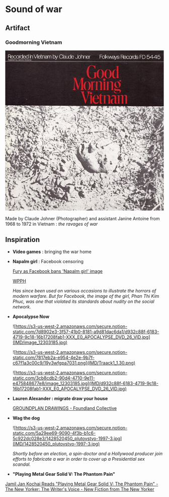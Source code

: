 # Sound of war

## Artifact 

### Goodmorning Vietnam

![IMD/Good_morning_vietnam.jpg](IMD/Good_morning_vietnam.jpg)

Made by Claude Johner (Photographer) and assistant Janine Antoine from 1968 to 1972 in Vietnam : <em>the ravages of war</em>

## Inspiration

- **Video games** : bringing the war home 

- **Napalm girl** : Facebook censoring

  [Fury as Facebook bans 'Napalm girl' image](https://www.bbc.com/news/technology-37318031)
  
  [WPPH](https://janrosseel.com/archive%2Fwpph)
  
  <em>Has since been used on various occasions to illustrate the horrors of modern warfare. But for Facebook, 
  the image of the girl, Phan Thi Kim Phuc, was one that violated its standards about nudity on the social network.</em>

- **Apocalypse Now**

  ![https://s3-us-west-2.amazonaws.com/secure.notion-static.com/7d8902e3-3f57-41b0-8181-a9d81dac6da1/d932c88f-6183-4719-9c18-16b17208fab1-XXX_E0_APOCALYPSE_DVD_26_VID.jpg](IMD/image_12303185.jpg)

  ![https://s3-us-west-2.amazonaws.com/secure.notion-static.com/7817eb2a-e954-4e2e-9b7f-c67f1a3c00c9/19y3wfgpa7031.png](IMD/Traack1_1.30.png)

  ![https://s3-us-west-2.amazonaws.com/secure.notion-static.com/3cb8cdb2-90d4-4710-9e11-e475848677e8/image_12303185.jpg](IMD/d932c88f-6183-4719-9c18-16b17208fab1-XXX_E0_APOCALYPSE_DVD_26_VID.jpg)

- **Lauren Alexander : migrate draw your house**

  [GROUNDPLAN DRAWINGS - Foundland Collective](http://foundland.info/GROUNDPLAN-DRAWINGS)

- **Wag the dog** 

  ![https://s3-us-west-2.amazonaws.com/secure.notion-static.com/5a29ee69-9090-4f3b-b1c6-5c922dc028e3/1428520450_plutovstvo-1997-3.jpg](IMD/1428520450_plutovstvo-1997-3.jpg)

  *Shortly before an election, a spin-doctor and a Hollywood producer join efforts to fabricate a war in order to cover up a Presidential sex scandal.*
  
- **"Playing Metal Gear Solid V: The Phantom Pain"**

[Jamil Jan Kochai Reads "Playing Metal Gear Solid V: The Phantom Pain" - The New Yorker: The Writer's Voice - New Fiction from The New Yorker](https://pca.st/19vld8tq)



